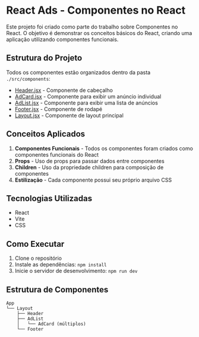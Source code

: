 # React Ads - Componentes no React

Este projeto foi criado como parte do trabalho sobre Componentes no React. O objetivo é demonstrar os conceitos básicos do React, criando uma aplicação utilizando componentes funcionais.

## Estrutura do Projeto

Todos os componentes estão organizados dentro da pasta `./src/components`:

- [Header.jsx](src/components/Header.jsx) - Componente de cabeçalho
- [AdCard.jsx](src/components/AdCard.jsx) - Componente para exibir um anúncio individual
- [AdList.jsx](src/components/AdList.jsx) - Componente para exibir uma lista de anúncios
- [Footer.jsx](src/components/Footer.jsx) - Componente de rodapé
- [Layout.jsx](src/components/Layout.jsx) - Componente de layout principal

## Conceitos Aplicados

1. **Componentes Funcionais** - Todos os componentes foram criados como componentes funcionais do React
2. **Props** - Uso de props para passar dados entre componentes
3. **Children** - Uso da propriedade children para composição de componentes
4. **Estilização** - Cada componente possui seu próprio arquivo CSS

## Tecnologias Utilizadas

- React
- Vite
- CSS

## Como Executar

1. Clone o repositório
2. Instale as dependências: `npm install`
3. Inicie o servidor de desenvolvimento: `npm run dev`

## Estrutura de Componentes

```
App
└── Layout
    ├── Header
    ├── AdList
    │   └── AdCard (múltiplos)
    └── Footer
```